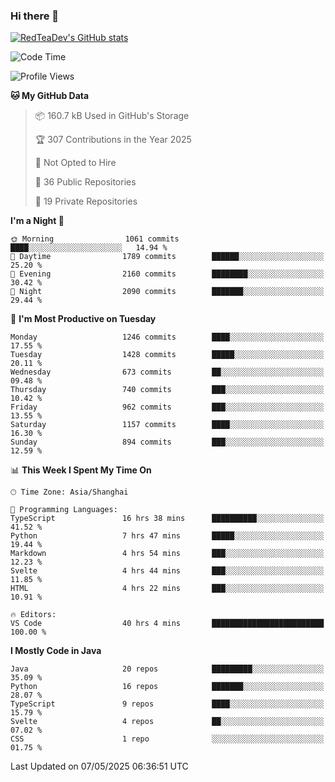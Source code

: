 ### Hi there 👋

<!--
**RedTeaDev/RedTeaDev** is a ✨ _special_ ✨ repository because its `README.md` (this file) appears on your GitHub profile.

Here are some ideas to get you started:

- 🔭 I’m currently working on ...
- 🌱 I’m currently learning ...
- 👯 I’m looking to collaborate on ...
- 🤔 I’m looking for help with ...
- 💬 Ask me about ...
- 📫 How to reach me: ...
- 😄 Pronouns: ...
- ⚡ Fun fact: ...
-->

<!--
[![wakatime](https://wakatime.com/badge/user/6b101ed0-04c0-4490-9283-eb61f2efff96.svg)](https://wakatime.com/@6b101ed0-04c0-4490-9283-eb61f2efff96)
!-->

[![RedTeaDev's GitHub stats](https://github-readme-stats.vercel.app/api?username=RedTeaDev\&include_all_commits=true)](https://github.com/anuraghazra/github-readme-stats)
<!--
[![willianrod's wakatime stats](https://github-readme-stats.vercel.app/api/wakatime?username=RedTeaDev)](https://github.com/anuraghazra/github-readme-stats)
!-->
<!--START_SECTION:waka-->
![Code Time](http://img.shields.io/badge/Code%20Time-3%2C206%20hrs%2018%20mins-blue)

![Profile Views](http://img.shields.io/badge/Profile%20Views-0-blue)

**🐱 My GitHub Data** 

> 📦 160.7 kB Used in GitHub's Storage 
 > 
> 🏆 307 Contributions in the Year 2025
 > 
> 🚫 Not Opted to Hire
 > 
> 📜 36 Public Repositories 
 > 
> 🔑 19 Private Repositories 
 > 
**I'm a Night 🦉** 

```text
🌞 Morning                1061 commits        ████░░░░░░░░░░░░░░░░░░░░░   14.94 % 
🌆 Daytime                1789 commits        ██████░░░░░░░░░░░░░░░░░░░   25.20 % 
🌃 Evening                2160 commits        ████████░░░░░░░░░░░░░░░░░   30.42 % 
🌙 Night                  2090 commits        ███████░░░░░░░░░░░░░░░░░░   29.44 % 
```
📅 **I'm Most Productive on Tuesday** 

```text
Monday                   1246 commits        ████░░░░░░░░░░░░░░░░░░░░░   17.55 % 
Tuesday                  1428 commits        █████░░░░░░░░░░░░░░░░░░░░   20.11 % 
Wednesday                673 commits         ██░░░░░░░░░░░░░░░░░░░░░░░   09.48 % 
Thursday                 740 commits         ███░░░░░░░░░░░░░░░░░░░░░░   10.42 % 
Friday                   962 commits         ███░░░░░░░░░░░░░░░░░░░░░░   13.55 % 
Saturday                 1157 commits        ████░░░░░░░░░░░░░░░░░░░░░   16.30 % 
Sunday                   894 commits         ███░░░░░░░░░░░░░░░░░░░░░░   12.59 % 
```


📊 **This Week I Spent My Time On** 

```text
🕑︎ Time Zone: Asia/Shanghai

💬 Programming Languages: 
TypeScript               16 hrs 38 mins      ██████████░░░░░░░░░░░░░░░   41.52 % 
Python                   7 hrs 47 mins       █████░░░░░░░░░░░░░░░░░░░░   19.44 % 
Markdown                 4 hrs 54 mins       ███░░░░░░░░░░░░░░░░░░░░░░   12.23 % 
Svelte                   4 hrs 44 mins       ███░░░░░░░░░░░░░░░░░░░░░░   11.85 % 
HTML                     4 hrs 22 mins       ███░░░░░░░░░░░░░░░░░░░░░░   10.91 % 

🔥 Editors: 
VS Code                  40 hrs 4 mins       █████████████████████████   100.00 % 
```

**I Mostly Code in Java** 

```text
Java                     20 repos            █████████░░░░░░░░░░░░░░░░   35.09 % 
Python                   16 repos            ███████░░░░░░░░░░░░░░░░░░   28.07 % 
TypeScript               9 repos             ████░░░░░░░░░░░░░░░░░░░░░   15.79 % 
Svelte                   4 repos             ██░░░░░░░░░░░░░░░░░░░░░░░   07.02 % 
CSS                      1 repo              ░░░░░░░░░░░░░░░░░░░░░░░░░   01.75 % 
```




 Last Updated on 07/05/2025 06:36:51 UTC
<!--END_SECTION:waka-->


